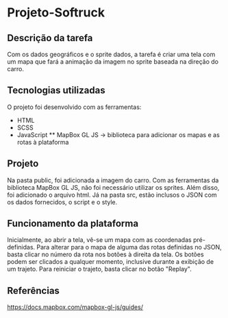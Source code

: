 # Projeto-Softruck
## Descrição da tarefa
Com os dados geográficos e o sprite dados, a tarefa é criar uma tela com um mapa que fará a animação da imagem no sprite baseada na direção do carro.
## Tecnologias utilizadas
O projeto foi desenvolvido com as ferramentas:
* HTML
* SCSS 
* JavaScript
** MapBox GL JS -> biblioteca para adicionar os mapas e as rotas à plataforma
## Projeto
Na pasta public, foi adicionada a imagem do carro. Com as ferramentas da biblioteca MapBox GL JS, não foi necessário utilizar os sprites. Além disso, foi adicionado o arquivo html.
Já na pasta src, estão inclusos o JSON com os dados fornecidos, o script e o style.
## Funcionamento da plataforma
Inicialmente, ao abrir a tela, vê-se um mapa com as coordenadas pré-definidas. Para alterar para o mapa de alguma das rotas definidas no JSON, basta clicar no número da rota nos botões à direita da tela. Os botões podem ser clicados a qualquer momento, inclusive durante a exibição de um trajeto. Para reiniciar o trajeto, basta clicar no botão "Replay".
## Referências
https://docs.mapbox.com/mapbox-gl-js/guides/
